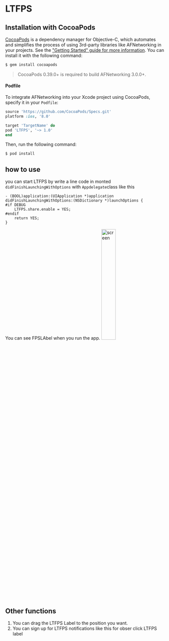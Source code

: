 # LTFPS


## Installation with CocoaPods

[CocoaPods](http://cocoapods.org) is a dependency manager for Objective-C, which automates and simplifies the process of using 3rd-party libraries like AFNetworking in your projects. See the ["Getting Started" guide for more information](https://github.com/AFNetworking/AFNetworking/wiki/Getting-Started-with-AFNetworking). You can install it with the following command:

```bash
$ gem install cocoapods
```

> CocoaPods 0.39.0+ is required to build AFNetworking 3.0.0+.

#### Podfile

To integrate AFNetworking into your Xcode project using CocoaPods, specify it in your `Podfile`:

```ruby
source 'https://github.com/CocoaPods/Specs.git'
platform :ios, '8.0'

target 'TargetName' do
pod 'LTFPS', '~> 1.0'
end
```

Then, run the following command:

```bash
$ pod install
```
## how to use
you can start LTFPS by write a line code in monted `didFinishLaunchingWithOptions` with `Appdelegate`class like this
``` objc
- (BOOL)application:(UIApplication *)application didFinishLaunchingWithOptions:(NSDictionary *)launchOptions {
#if DEBUG
    LTFPS.share.enable = YES;
#endif
    return YES;
}
```
You can see FPSLAbel when you run the app.
<image src="https://raw.githubusercontent.com/LTOVEM/LTFPS/master/screenimage.png" width=30% alt="screen"/>

##  Other functions
1. You can drag the LTFPS Label to the position you want.
2. You can sign up for LTFPS notifications like this for obser click LTFPS label

``` objc

